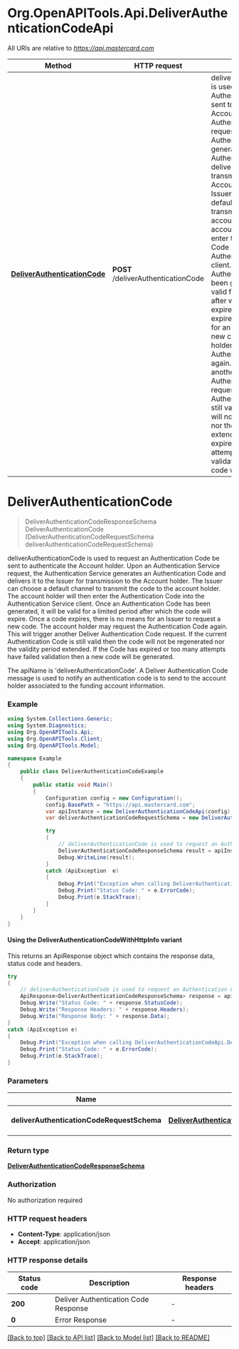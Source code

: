 # Org.OpenAPITools.Api.DeliverAuthenticationCodeApi

All URIs are relative to *https://api.mastercard.com*

| Method | HTTP request | Description |
|--------|--------------|-------------|
| [**DeliverAuthenticationCode**](DeliverAuthenticationCodeApi.md#deliverauthenticationcode) | **POST** /deliverAuthenticationCode | deliverAuthenticationCode is used to request an Authentication Code be sent to authenticate the Account holder. Upon an Authentication Service request, the Authentication Service generates an Authentication Code and delivers it to the Issuer for transmission to the Account holder. The Issuer can choose a default channel to transmit the code to the account holder. The account holder will then enter the Authentication Code into the Authentication Service client. Once an Authentication Code has been generated, it will be valid for a limited period after which the code will expire. Once a code expires, there is no means for an Issuer to request a new code. The account holder may request the Authentication Code again. This will trigger another Deliver Authentication Code request. If the current Authentication Code is still valid then the code will not be regenerated nor the validity period extended. If the Code has expired or too many attempts have failed validation then a new code will be generated. |

<a id="deliverauthenticationcode"></a>
# **DeliverAuthenticationCode**
> DeliverAuthenticationCodeResponseSchema DeliverAuthenticationCode (DeliverAuthenticationCodeRequestSchema deliverAuthenticationCodeRequestSchema)

deliverAuthenticationCode is used to request an Authentication Code be sent to authenticate the Account holder. Upon an Authentication Service request, the Authentication Service generates an Authentication Code and delivers it to the Issuer for transmission to the Account holder. The Issuer can choose a default channel to transmit the code to the account holder. The account holder will then enter the Authentication Code into the Authentication Service client. Once an Authentication Code has been generated, it will be valid for a limited period after which the code will expire. Once a code expires, there is no means for an Issuer to request a new code. The account holder may request the Authentication Code again. This will trigger another Deliver Authentication Code request. If the current Authentication Code is still valid then the code will not be regenerated nor the validity period extended. If the Code has expired or too many attempts have failed validation then a new code will be generated.

The apiName is 'deliverAuthenticationCode'. A Deliver Authentication Code message is used to notify an authentication code is to send to the account holder associated to the funding account information. 

### Example
```csharp
using System.Collections.Generic;
using System.Diagnostics;
using Org.OpenAPITools.Api;
using Org.OpenAPITools.Client;
using Org.OpenAPITools.Model;

namespace Example
{
    public class DeliverAuthenticationCodeExample
    {
        public static void Main()
        {
            Configuration config = new Configuration();
            config.BasePath = "https://api.mastercard.com";
            var apiInstance = new DeliverAuthenticationCodeApi(config);
            var deliverAuthenticationCodeRequestSchema = new DeliverAuthenticationCodeRequestSchema(); // DeliverAuthenticationCodeRequestSchema | Deliver Authentication Code request.

            try
            {
                // deliverAuthenticationCode is used to request an Authentication Code be sent to authenticate the Account holder. Upon an Authentication Service request, the Authentication Service generates an Authentication Code and delivers it to the Issuer for transmission to the Account holder. The Issuer can choose a default channel to transmit the code to the account holder. The account holder will then enter the Authentication Code into the Authentication Service client. Once an Authentication Code has been generated, it will be valid for a limited period after which the code will expire. Once a code expires, there is no means for an Issuer to request a new code. The account holder may request the Authentication Code again. This will trigger another Deliver Authentication Code request. If the current Authentication Code is still valid then the code will not be regenerated nor the validity period extended. If the Code has expired or too many attempts have failed validation then a new code will be generated.
                DeliverAuthenticationCodeResponseSchema result = apiInstance.DeliverAuthenticationCode(deliverAuthenticationCodeRequestSchema);
                Debug.WriteLine(result);
            }
            catch (ApiException  e)
            {
                Debug.Print("Exception when calling DeliverAuthenticationCodeApi.DeliverAuthenticationCode: " + e.Message);
                Debug.Print("Status Code: " + e.ErrorCode);
                Debug.Print(e.StackTrace);
            }
        }
    }
}
```

#### Using the DeliverAuthenticationCodeWithHttpInfo variant
This returns an ApiResponse object which contains the response data, status code and headers.

```csharp
try
{
    // deliverAuthenticationCode is used to request an Authentication Code be sent to authenticate the Account holder. Upon an Authentication Service request, the Authentication Service generates an Authentication Code and delivers it to the Issuer for transmission to the Account holder. The Issuer can choose a default channel to transmit the code to the account holder. The account holder will then enter the Authentication Code into the Authentication Service client. Once an Authentication Code has been generated, it will be valid for a limited period after which the code will expire. Once a code expires, there is no means for an Issuer to request a new code. The account holder may request the Authentication Code again. This will trigger another Deliver Authentication Code request. If the current Authentication Code is still valid then the code will not be regenerated nor the validity period extended. If the Code has expired or too many attempts have failed validation then a new code will be generated.
    ApiResponse<DeliverAuthenticationCodeResponseSchema> response = apiInstance.DeliverAuthenticationCodeWithHttpInfo(deliverAuthenticationCodeRequestSchema);
    Debug.Write("Status Code: " + response.StatusCode);
    Debug.Write("Response Headers: " + response.Headers);
    Debug.Write("Response Body: " + response.Data);
}
catch (ApiException e)
{
    Debug.Print("Exception when calling DeliverAuthenticationCodeApi.DeliverAuthenticationCodeWithHttpInfo: " + e.Message);
    Debug.Print("Status Code: " + e.ErrorCode);
    Debug.Print(e.StackTrace);
}
```

### Parameters

| Name | Type | Description | Notes |
|------|------|-------------|-------|
| **deliverAuthenticationCodeRequestSchema** | [**DeliverAuthenticationCodeRequestSchema**](DeliverAuthenticationCodeRequestSchema.md) | Deliver Authentication Code request. |  |

### Return type

[**DeliverAuthenticationCodeResponseSchema**](DeliverAuthenticationCodeResponseSchema.md)

### Authorization

No authorization required

### HTTP request headers

 - **Content-Type**: application/json
 - **Accept**: application/json


### HTTP response details
| Status code | Description | Response headers |
|-------------|-------------|------------------|
| **200** | Deliver Authentication Code Response |  -  |
| **0** | Error Response |  -  |

[[Back to top]](#) [[Back to API list]](../README.md#documentation-for-api-endpoints) [[Back to Model list]](../README.md#documentation-for-models) [[Back to README]](../README.md)

